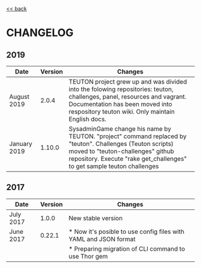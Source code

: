 [<< back](../CHANGELOG.md)

# CHANGELOG

## 2019

|Date      |Version |Changes |
|--------- |------- |------- |
| August 2019 | 2.0.4 | TEUTON project grew up and was divided into the folowing repositories: teuton, challenges, panel, resources and vagrant. Documentation has been moved into respository teuton wiki. Only maintain English docs. |
|January 2019 |1.10.0   | SysadminGame change his name by TEUTON. "project" command replaced by "teuton". Challenges (Teuton scripts) moved to "teuton-challenges" github repository. Execute "rake get_challenges" to get sample teuton challenges |

## 2017

|Date      |Version |Changes |
|--------- |------- |------- |
|July 2017 |1.0.0   | New stable version |
|June 2017 |0.22.1  | * Now it's posible to use config files with YAML and JSON format |
|          |        | * Preparing migration of CLI command to use Thor gem |
